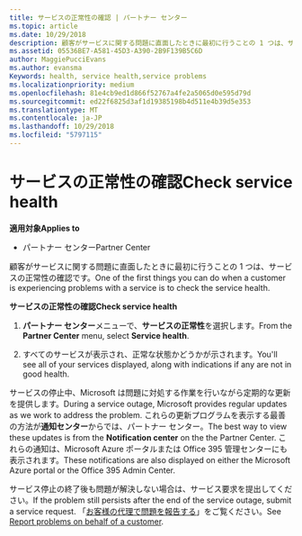 ```yaml
---
title: サービスの正常性の確認 | パートナー センター
ms.topic: article
ms.date: 10/29/2018
description: 顧客がサービスに関する問題に直面したときに最初に行うことの 1 つは、サービスの正常性の確認です。
ms.assetid: 05536BE7-A581-45D3-A390-2B9F139B5C6D
author: MaggiePucciEvans
ms.author: evansma
Keywords: health, service health,service problems
ms.localizationpriority: medium
ms.openlocfilehash: 81e4cb9ed1d866f52767a4fe2a5065d0e595d79d
ms.sourcegitcommit: ed22f6825d3af1d19385198b4d511e4b39d5e353
ms.translationtype: MT
ms.contentlocale: ja-JP
ms.lasthandoff: 10/29/2018
ms.locfileid: "5797115"
---
```

# <a name="check-service-health"></a><span data-ttu-id="a37a2-103">サービスの正常性の確認</span><span class="sxs-lookup"><span data-stu-id="a37a2-103">Check service health</span></span>

**<span data-ttu-id="a37a2-104">適用対象</span><span class="sxs-lookup"><span data-stu-id="a37a2-104">Applies to</span></span>**

-  <span data-ttu-id="a37a2-105">パートナー センター</span><span class="sxs-lookup"><span data-stu-id="a37a2-105">Partner Center</span></span>

<span data-ttu-id="a37a2-106">顧客がサービスに関する問題に直面したときに最初に行うことの 1 つは、サービスの正常性の確認です。</span><span class="sxs-lookup"><span data-stu-id="a37a2-106">One of the first things you can do when a customer is experiencing problems with a service is to check the service health.</span></span>

**<span data-ttu-id="a37a2-107">サービスの正常性の確認</span><span class="sxs-lookup"><span data-stu-id="a37a2-107">Check service health</span></span>**

1.  <span data-ttu-id="a37a2-108">**パートナー センター**メニューで、**サービスの正常性**を選択します。</span><span class="sxs-lookup"><span data-stu-id="a37a2-108">From the **Partner Center** menu, select **Service health**.</span></span> 

2.  <span data-ttu-id="a37a2-109">すべてのサービスが表示され、正常な状態かどうかが示されます。</span><span class="sxs-lookup"><span data-stu-id="a37a2-109">You'll see all of your services displayed, along with indications if any are not in good health.</span></span> 

<span data-ttu-id="a37a2-110">サービスの停止中、Microsoft は問題に対処する作業を行いながら定期的な更新を提供します。</span><span class="sxs-lookup"><span data-stu-id="a37a2-110">During a service outage, Microsoft provides regular updates as we work to address the problem.</span></span> <span data-ttu-id="a37a2-111">これらの更新プログラムを表示する最善の方法が**通知センター**からでは、パートナー センター。</span><span class="sxs-lookup"><span data-stu-id="a37a2-111">The best way to view these updates is from the **Notification center** on the the Partner Center.</span></span> <span data-ttu-id="a37a2-112">これらの通知は、Microsoft Azure ポータルまたは Office 395 管理センターにも表示されます。</span><span class="sxs-lookup"><span data-stu-id="a37a2-112">These notifications are also displayed on either the Microsoft Azure portal or the Office 395 Admin Center.</span></span>

<span data-ttu-id="a37a2-113">サービス停止の終了後も問題が解決しない場合は、サービス要求を提出してください。</span><span class="sxs-lookup"><span data-stu-id="a37a2-113">If the problem still persists after the end of the service outage, submit a service request.</span></span> <span data-ttu-id="a37a2-114">「[お客様の代理で問題を報告する](report-problems-on-behalf-of-a-customer.md)」をご覧ください。</span><span class="sxs-lookup"><span data-stu-id="a37a2-114">See [Report problems on behalf of a customer](report-problems-on-behalf-of-a-customer.md).</span></span>

 

 




